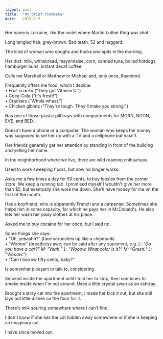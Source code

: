 ```yaml
---
layout:	post
title:	"My brief roommate"
date:	2015-1-5
---
```

Her name is Lorraine, like the motel where Martin Luther King was shot.

Long tangled hair, grey-brown. Bad teeth. 52 and haggard.

The kind of woman who coughs and hacks and spits in the morning.

Her diet: milk, whitebread, mayonnaise, corn, canned tuna, boiled hotdogs, hamburger buns, instant decaf coffee.

Calls me Marshall or Matthew or Michael and, only once, Raymond.

Frequently offers me food, which I decline.
</br>&#8226; Fruit snacks (“They got Vitamin C.”)
</br>&#8226; Coca-Cola (“It's fresh!”)
</br>&#8226; Crackers (“Whole wheat.”)
</br>&#8226; Chicken giblets (“They're tough. They'll make you strong!”)

Has one of those plastic pill trays with compartments for MORN, NOON, EVE, and BED.

Doesn't have a phone or a computer. The woman who keeps her money was supposed to set her up with a TV and a cellphone but hasn't.

Her friends generally get her attention by standing in front of the building and yelling her name.

In the neighborhood where we live, there are wild roaming chihuahuas.

Used to work sweeping floors, but now no longer works.

Asks me a few times a day for 50 cents, to buy loosies from the corner store. We keep a running tab. I promised myself I wouldn't give her more than $5, but eventually she wore me down. She'll have money for me on the first of the month.

Has a boyfriend, who is apparently French and a carpenter. Sometimes she helps him in some capacity, for which he pays her in McDonald's. He also lets her wash her pissy clothes at his place.

Asked me to buy cocaine for her once, but I said no.

Some things she says:
</br>&#8226; “Oh, yeeaahh?” (face scrunches up like a chipmunk)
</br>&#8226; “Wooow” (breathless awe; can be said after any statement, e.g. *L: “Do you have a car?” M: "Yeah.” L: “Wooow. What color is it?” M: “Green.” L: “Wooow.”*)
</br>&#8226; “Can I borrow fifty cents, baby?”

Is somewhat pleasant to talk to, considering.

Smoked inside the apartment until I told her to stop, then continues to smoke inside when I'm not around. Uses a little crystal swan as an ashtray.
	
Brought a stray cat into the apartment. I made her kick it out, but she still lays out little dishes on the floor for it.

There's milk souring somewhere where I can't find.

I don't know if she has the cat hidden away somewhere or if she is keeping an imaginary cat.

I have since moved out.